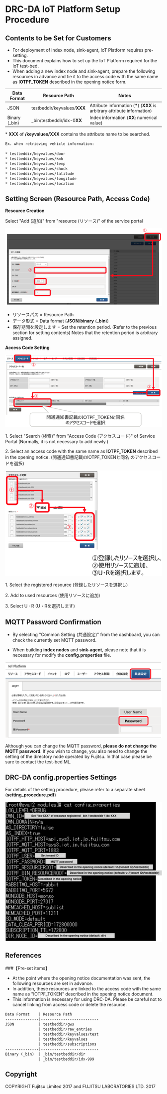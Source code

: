 # DRC-DA IoT Platform Setup Procedure

## Contents to be Set for Customers

* For deployment of index node, sink-agent, IoT Platform requires pre-setting.
* This document explains how to set up the IoT Platform required for the IoT test-bed.
* When adding a new index node and sink-agent, prepare the following resources in advance and tie it to the access code with the same name as **IOTPF\_TOKEN** described in the opening notice form.

| Data Format    | Resource Path            | Notes |
|----------------|--------------------------|-------|
| JSON           | testbeddir/keyvalues/**XXX** | Attribute information (**\***) (**XXX** is arbitrary attribute information) |
| Binary (\_bin) | \_bin/testbeddir/idx-0**XX** | Index information (**XX**: numerical value) |

\* **XXX** of **/keyvalues/XXX** contains the attribute name to be searched.

```
Ex. when retrieving vehicle information:

* testbeddir/keyvalues/door
* testbeddir/keyvalues/kmh
* testbeddir/keyvalues/temp
* testbeddir/keyvalues/shock
* testbeddir/keyvalues/latitude
* testbeddir/keyvalues/longitude
* testbeddir/keyvalues/location
```


## Setting Screen (Resource Path, Access Code)

**Resource Creation**

Select "Add (追加)" from "resource (リソース)" of the service portal

![DRC-DA Creation](./figures/DRC-DA_creation.png)

* リソースパス = Resource Path
* データ形式 = Data format (**JSON**/**binary** (**\_bin**))
* 保存期間を設定します = Set the retention period. (Refer to the previous section for setting contents) Notes that the retention period is arbitrary assigned.


**Access Code Setting**

![DRC-DA Access Code Setting (1)](./figures/DRC-DA-access_code_settings-1.png)

1\. Select "Search (検索)" from "Access Code (アクセスコード)" of Service Portal (Normally, it is not necessary to add newly.)

2\. Select an access code with the same name as **IOTPF_TOKEN** described in the opening notice. (開通通知書記載のIOTPF_TOKENと同名 のアクセスコードを選択)

![DRC-DA Access Code Setting (2)](./figures/DRC-DA-access_code_settings-2.png)

1\. Select the registered resource (登録したリソースを選択し)

2\. Add to used resources (使用リソースに追加)

3\. Select U · R (U・Rを選択します)


## MQTT Password Confirmation

* By selecting "Common Setting (共通設定)" from the dashboard, you can check the currently set MQTT password.

* When building **index nodes** and **sink-agent**, please note that it is necessary for modify the **config.properties** file.


![DRC-DA MQTT Password Confirmation](./figures/DRC-DA_MQTT_password_confirmation.png)

Although you can change the MQTT password, **please do not change the MQTT password**. If you wish to change, you also need to change the setting of the directory node operated by Fujitsu. In that case please be sure to contact the test-bed ML.


## DRC-DA config.properties Settings

For details of the setting procedure, please refer to a separate sheet (**setting_procedure.pdf**)

![DRC-DA Config](./figures/DRC-DA_config_settings.png)


## References

###【Pre-set items】

* At the point where the opening notice documentation was sent, the following resources are set in advance.
* In addition, these resources are linked to the access code with the same name as "IOTPF_TOKEN" described in the opening notice document.
* This information is necessary for using DRC-DA. Please be careful not to cancel linking from access code or delete the resource.

```
Data Format    | Resource Path            
---------------|--------------------------
JSON           | testbeddir/gws
               | testbeddir/raw_entries
               | testbeddir/keyvalues/test
               | testbeddir/keyvalues
               | testbeddir/subscriptions
---------------|--------------------------               
Binary (_bin)  | _bin/testbeddir/dir
               | _bin/testbeddir/idx-999
```


## Copyright

COPYRIGHT Fujitsu Limited 2017 and FUJITSU LABORATORIES LTD. 2017
